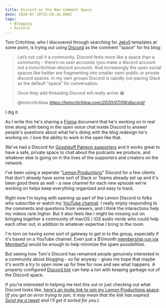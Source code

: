 ```yaml
---
title: Discord as the New Comment Space
date: 2020-07-10T15:56:16.896Z
tags:
  - Blogging
  - Discord
---
```

Tom Critchlow, who I discovered through searching for [Jekyll](https://jekyllrb.com/) templates at some point, is trying out using [Discord](https://discord.com) as the comment "space" for his blog:

<blockquote class="quoteback" darkmode="" data-title="Setting%20up%20a%20Discord%20Room%20for%20my%20Blog" data-author="@tomcritchlow" cite="https://tomcritchlow.com/2020/07/08/discord/">
<p>Let’s not call it a community. Discord feels more like a space than a community - there’s no user accounts (you make a discord account not a tomcritchlow-discord account). And increasingly the open social spaces like twitter are fragmenting into smaller semi-public or private discord spaces. In my own groups Discord is rapidly out-pacing Slack as the default “space” for conversation.</p>

<p>Once they add threading Discord will really arrive 😂</p>
<footer>@tomcritchlow<cite> <a href="https://tomcritchlow.com/2020/07/08/discord/">https://tomcritchlow.com/2020/07/08/discord/</a></cite></footer>
</blockquote><script note="" src="https://cdn.jsdelivr.net/gh/Blogger-Peer-Review/quotebacks@1/quoteback.js"></script>

I dig it.

As I write this he's sharing a [Figma](https://www.figma.com/) document that he's working on in real time along with being in the open voice chat inside Discord to answer people's questions about what he's doing with the blog redesign he's working on. I love the ability to work in the open like that.

We've had a Discord for [Goodstuff Patreon supporters](https://www.patreon.com/goodstuff) and it works great to have a safe, private space to chat about the podcasts we produce, and whatever else is going on in the lives of the supporters and creators on the network.

I've been using a seperate "[Lemon Productions](https://lemonproductions.ca)" Discord for a few clients that don't already have some sort of Slack or Teams already set up and it's been good there as well - a new channel for each new episode we're working on helps keep everything organized and easy to track. 

Right now I'm toying with opening up part of the Lemon Discord to folks who subscribe or watch my [YouTube channel](https://www.youtube.com/c/lemonproductionsca). I really enjoiy responding to the comments and questions from viewers, and I think the interactions help my videos rank higher. But it also feels like I might be missing out on bringing together a community of macOS / iOS audio nerds who could help each other out, in addition to whatever expertise I bring to the room.

I'm torn on having some sort of gateway to get in to the group, especially if it's based on a YouTube channel. Even just a $1/month [membership run via Memberful](https://memberful.com/) would be enough to help minimize the spam possibilities.

But seeing how Tom's Discord has remained people genuinely interested in a community about blogging - so far anyway - gives me hope that maybe it's worth a try to open mine up for free for now and see what happens. A properly configured [Discord bot](https://dyno.gg/) can help a ton with keeping garbage out of the Discord space.

If you're interested in helping me test this out or just checking out what Discord looks like, [here's an invite link to join my Lemon Productions space](https://discord.gg/AG8Z4mg). (*If you get an error trying to join, it may mean that the link has expired. [Send me a tweet](https://twitter.com/ichris) and I'll get it sorted for you.*)

